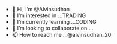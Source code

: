 - 👋 Hi, I’m @Alvinsudhan
- 👀 I’m interested in ...TRADING
- 🌱 I’m currently learning ...CODING
- 💞️ I’m looking to collaborate on....
- 📫 How to reach me ...@alvinsudhan_20


<!---
Alvin20082003/Alvin20082003 is a ✨ special ✨ repository because its `README.md` (this file) appears on your GitHub profile.
You can click the Preview link to take a look at your changes.
--->
